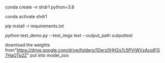 conda create -n shdr1 python=3.8

conda activate shdr1  

pip install -r requirements.txt

python test_demo.py --test_imgs test --output_path outputtest

download the weights from"https://drive.google.com/drive/folders/1Derz0HH2s7c5PVjWVzAcpIFG7HaOTp2Z" put into model_zoo

